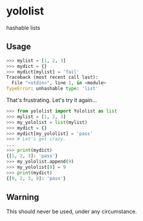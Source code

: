 # yololist
hashable lists

## Usage
```python
>>> mylist = [1, 2, 3]
>>> mydict = {}
>>> mydict[mylist] = 'fail'
Traceback (most recent call last):
  File "<stdin>", line 1, in <module>
TypeError: unhashable type: 'list'
```

That's frustrating.  Let's try it again...

```python
>>> from yololist import Yololist as list
>>> mylist = [1, 2, 3]
>>> my_yololist = list(mylist)
>>> mydict = {}
>>> mydict[my_yololist] = 'pass'
>>> # Let's get crazy.
... 
>>> print(mydict)
{[1, 2, 3]: 'pass'}
>>> my_yololist.append(9)
>>> my_yololist[0] = 9
>>> print(mydict)
{[9, 2, 3, 9]: 'pass'}
```

## Warning
This should never be used, under any circumstance.
